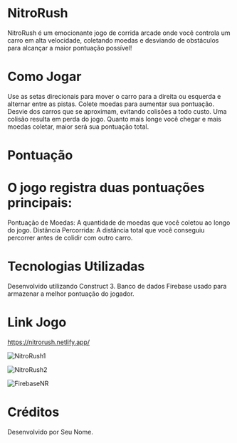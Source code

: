 # NitroRush
NitroRush é um emocionante jogo de corrida arcade onde você controla um carro em alta velocidade, coletando moedas e desviando de obstáculos para alcançar a maior pontuação possível!

# Como Jogar
Use as setas direcionais para mover o carro para a direita ou esquerda e alternar entre as pistas.
Colete moedas para aumentar sua pontuação.
Desvie dos carros que se aproximam, evitando colisões a todo custo. Uma colisão resulta em perda do jogo.
Quanto mais longe você chegar e mais moedas coletar, maior será sua pontuação total.

# Pontuação
# O jogo registra duas pontuações principais:
Pontuação de Moedas: A quantidade de moedas que você coletou ao longo do jogo.
Distância Percorrida: A distância total que você conseguiu percorrer antes de colidir com outro carro.

# Tecnologias Utilizadas
Desenvolvido utilizando Construct 3.
Banco de dados Firebase usado para armazenar a melhor pontuação do jogador.

# Link Jogo
https://nitrorush.netlify.app/

![NitroRush1](https://github.com/MiguelRGomes/NitroRush/assets/81479500/a36a85c1-f93c-4763-95ac-a09d6bd0ce3c)

![NitroRush2](https://github.com/MiguelRGomes/NitroRush/assets/81479500/f897fc34-2cd3-4f1e-b7db-c99ce271efe6)

![FirebaseNR](https://github.com/MiguelRGomes/NitroRush/assets/81479500/75803510-7de7-4c17-b313-c759d232c8c9)

# Créditos
Desenvolvido por Seu Nome.
